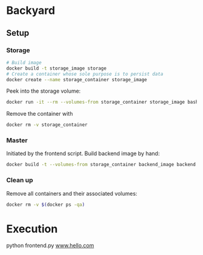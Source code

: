 # Backyard

## Setup

### Storage
```bash
# Build image
docker build -t storage_image storage
# Create a container whose sole purpose is to persist data
docker create --name storage_container storage_image
```

Peek into the storage volume:
```bash
docker run -it --rm --volumes-from storage_container storage_image bash
```

Remove the container with
```bash
docker rm -v storage_container
```

### Master
Initiated by the frontend script. Build backend image by hand:
```bash
docker build -t --volumes-from storage_container backend_image backend
```

### Clean up
Remove all containers and their associated volumes:
```bash
docker rm -v $(docker ps -qa)
```


# Execution
python frontend.py www.hello.com
